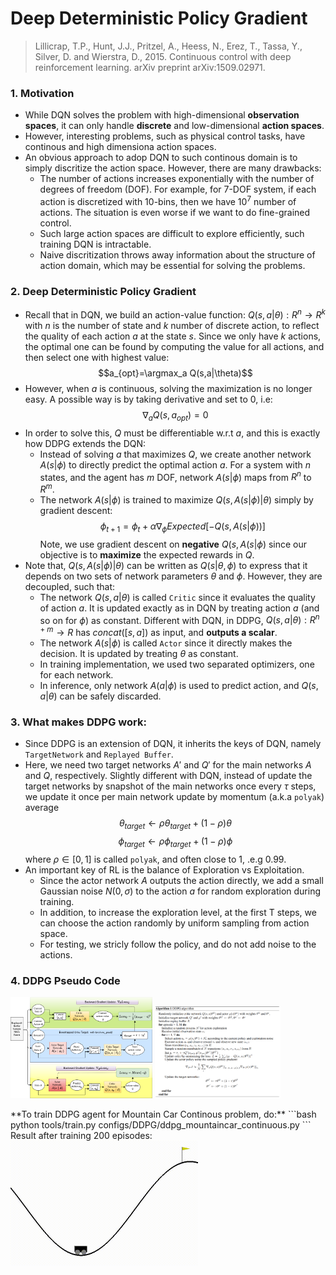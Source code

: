 # Deep Deterministic Policy Gradient


> Lillicrap, T.P., Hunt, J.J., Pritzel, A., Heess, N., Erez, T., Tassa, Y., Silver, D. and Wierstra, D., 2015. Continuous control with deep reinforcement learning. arXiv preprint arXiv:1509.02971.

### 1. Motivation
+ While DQN solves the problem with high-dimensional **observation spaces**, it can only handle **discrete** and low-dimensional **action spaces**. 
+ However, interesting problems, such as physical control tasks, have continous and high dimensiona action spaces.
+ An obvious approach to adop DQN to such continous domain is to simply discritize the action space. However, there are many drawbacks:
  + The number of actions increases exponentially with the number of degrees of freedom (DOF). For example, for 7-DOF system, if each action is discretized with 10-bins, then we have $10^7$ number of actions. The situation is even worse if we want to do fine-grained control.
  + Such large action spaces are difficult to explore efficiently, such training DQN is intractable.
  + Naive discritization throws away information about the structure of action domain, which may be essential for solving the problems. 

### 2. Deep Deterministic Policy Gradient
+ Recall that in DQN, we build an action-value function: $Q(s,a|\theta): R^n \rightarrow R^k$ with $n$ is the number of state and $k$ number of discrete action, to reflect the quality of each action $a$ at the state $s$. Since we only have $k$ actions, the optimal one can be found by computing the value for all actions, and then select one with highest value:
    $$a_{opt}=\argmax_a Q(s,a|\theta)$$
+ However, when $a$ is continuous, solving the maximization is no longer easy. A possible way is by taking derivative and set to 0, i.e:
    $$ \nabla_a Q(s,a_{opt})=0 $$ 
+ In order to solve this, $Q$ must be differentiable w.r.t $a$, and this is exactly how DDPG extends the DQN:
  + Instead of solving $a$ that maximizes $Q$, we create another network $A(s|\phi)$ to directly predict the optimal action $a$. For a system with $n$ states, and the agent has $m$ DOF, network $A(s|\phi)$ maps from $R^n$ to $R^m$.  
  + The network $A(s|\phi)$ is trained to maximize $Q(s, A(s|\phi)|\theta)$ simply by gradient descent:
    $$\phi_{t+1} = \phi_t + \alpha \nabla_\phi Expected[-Q(s,A(s|\phi))]$$
    Note, we use gradient descent on **negative** $Q(s,A(s|\phi)$ since our objective is to **maximize** the expected rewards in $Q$. 
+ Note that, $Q(s, A(s|\phi)|\theta)$ can be written as $Q(s|\theta, \phi)$ to express that it depends on two sets of network parameters $\theta$ and $\phi$. However, they are decoupled, such that:
  + The network $Q(s,a|\theta)$ is called `Critic` since it evaluates the quality of action $a$. It is updated exactly as in DQN by treating action $a$ (and so on for $\phi$) as constant. Different with DQN, in DDPG, $Q(s,a|\theta): R^{n+m} \rightarrow R$ has $concat([s,a])$ as input, and **outputs a scalar**. 
  + The network $A(s|\phi)$ is called `Actor` since it directly makes the decision. It is updated by treating $\theta$ as constant. 
  + In training implementation, we used two separated optimizers, one for each network.
  + In inference, only network $A(a|\phi)$ is used to predict action, and $Q(s,a|\theta)$ can be safely discarded. 


### 3. What makes DDPG work:
+ Since DDPG is an extension of DQN, it inherits the keys of DQN, namely `TargetNetwork` and `Replayed Buffer`. 
+ Here, we need two target networks $A'$ and $Q'$ for the main networks $A$ and $Q$, respectively. Slightly different with DQN, instead of update the target networks by snapshot of the main networks once every $\tau$ steps, we update it once per main network update by momentum (a.k.a `polyak`) average
    $$ \theta_{target} \leftarrow \rho \theta_{target} + (1-\rho)\theta $$
    $$ \phi_{target} \leftarrow \rho \phi_{target} + (1-\rho)\phi $$
    where $\rho \in [0,1]$ is called `polyak`, and often close to 1, .e.g 0.99.
+ An important key of RL is the balance of Exploration vs Exploitation. 
  + Since the actor network $A$ outputs the action directly, we add a small Gaussian noise $N(0,\sigma)$ to the action $a$ for random exploration during training. 
  + In addition, to increase the exploration level, at the first T steps, we can choose the action randomly by uniform sampling from action space.
  + For testing, we stricly follow the policy, and do not add noise to the actions. 

### 4. DDPG Pseudo Code
<p float="center">
  <img src="Fig/DDPG_diag.png" width="45%" class="left" />
  <img src="Fig/DDPG_pseudo.png" width="40%" class="right" />
</p>
**To train DDPG agent for Mountain Car Continous problem, do:**
```bash
python tools/train.py configs/DDPG/ddpg_mountaincar_continuous.py
```
Result after training 200 episodes:

<img src="Fig/ddpg_mtcar_cont_ep200.gif" width="300px" />

